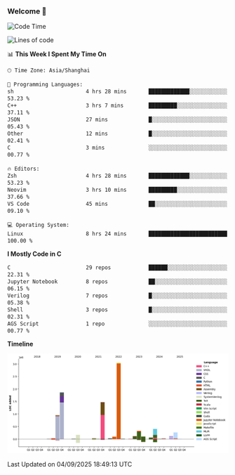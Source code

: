 ### Welcome 👋

<!--START_SECTION:waka-->
![Code Time](http://img.shields.io/badge/Code%20Time-2%2C115%20hrs%2024%20mins-blue)

![Lines of code](https://img.shields.io/badge/From%20Hello%20World%20I%27ve%20Written-9.1%20million%20lines%20of%20code-blue)

📊 **This Week I Spent My Time On** 

```text
🕑︎ Time Zone: Asia/Shanghai

💬 Programming Languages: 
sh                       4 hrs 28 mins       █████████████░░░░░░░░░░░░   53.23 % 
C++                      3 hrs 7 mins        █████████░░░░░░░░░░░░░░░░   37.11 % 
JSON                     27 mins             █░░░░░░░░░░░░░░░░░░░░░░░░   05.43 % 
Other                    12 mins             █░░░░░░░░░░░░░░░░░░░░░░░░   02.41 % 
C                        3 mins              ░░░░░░░░░░░░░░░░░░░░░░░░░   00.77 % 

🔥 Editors: 
Zsh                      4 hrs 28 mins       █████████████░░░░░░░░░░░░   53.23 % 
Neovim                   3 hrs 10 mins       █████████░░░░░░░░░░░░░░░░   37.66 % 
VS Code                  45 mins             ██░░░░░░░░░░░░░░░░░░░░░░░   09.10 % 

💻 Operating System: 
Linux                    8 hrs 24 mins       █████████████████████████   100.00 % 
```

**I Mostly Code in C** 

```text
C                        29 repos            ██████░░░░░░░░░░░░░░░░░░░   22.31 % 
Jupyter Notebook         8 repos             ██░░░░░░░░░░░░░░░░░░░░░░░   06.15 % 
Verilog                  7 repos             █░░░░░░░░░░░░░░░░░░░░░░░░   05.38 % 
Shell                    3 repos             █░░░░░░░░░░░░░░░░░░░░░░░░   02.31 % 
AGS Script               1 repo              ░░░░░░░░░░░░░░░░░░░░░░░░░   00.77 % 
```



**Timeline**

![Lines of Code chart](https://raw.githubusercontent.com/Bohan-hu/Bohan-hu/master/assets/bar_graph.png)


 Last Updated on 04/09/2025 18:49:13 UTC
<!--END_SECTION:waka-->



